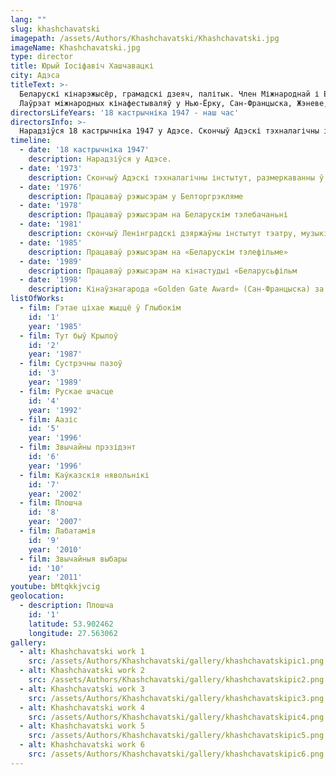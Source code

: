 ```yaml
---
lang: ""
slug: khashchavatski
imagepath: /assets/Authors/Khashchavatski/Khashchavatski.jpg
imageName: Khashchavatski.jpg
type: director
title: Юрый Іосіфавіч Хашчавацкі
city: Адэса
titleText: >-
  Беларускі кінарэжысёр, грамадскі дзеяч, палітык. Член Міжнароднай і Еўразійскай акадэмій тэлебачання і радыё. 
  Лаўрэат міжнародных кінафестываляў у Нью-Ёрку, Сан-Францыска, Жэневе, Берліне, Мюнхене, Лейпцыгу, Бялградзе, Кіеве, Санкт-Петэрбургу.
directorsLifeYears: '18 кастрычніка 1947 - наш час'
directorsInfo: >-
  Нарадзіўся 18 кастрычніка 1947 у Адэсе. Скончыў Адэскі тэхналагічны інстытут. Пасля размеркавання ў Мінск супрацоўнічаў як пазаштатны аўтар з Беларускім тэлебачаннем, пазней — рэжысёр. У 1981-м скончыў Ленінградскі дзяржаўны інстытут тэатру, музыкі і кінематаграфіі. Стаяў ля вытокаў Мінскага аб'яднання яўрэйскай культуры ў 1988 г., увайшоў у праўленне гэтай грамадскай арганізацыі, аднак неўзабаве пакінуў яго з-за нязгоды з метадамі кіраўніцтва. У канцы 1990-х гадоў уваходзіў у Савет дырэктароў Сусветнай асацыяцыі беларускіх яўрэяў. Сябра Аб'яднанай грамадзянскай партыі. Адзначае, што з'яўляецца паслядоўным апанентам рэжыму Лукашэнкі. Аўтар больш як трыццаці кінафільмаў, многія адзначаныя прызамі міжнародных фестываляў.
timeline:
  - date: '18 кастрычніка 1947'
    description: Нарадзіўся у Адэсе.
  - date: '1973'
    description: Скончыў Адэскі тэхналагічны інстытут, размеркаванны ў Мінск
  - date: '1976'
    description: Працаваў рэжысэрам у Белторгрэкляме
  - date: '1978'
    description: Працаваў рэжысэрам на Беларускім тэлебачаньні
  - date: '1981'
    description: скончыў Ленінградскі дзяржаўны інстытут тэатру, музыкі і кінематаграфіі
  - date: '1985'
    description: Працаваў рэжысэрам на «Беларускім тэлефільме»
  - date: '1989'
    description: Працаваў рэжысэрам на кінастудыі «Беларусьфільм
  - date: '1998'
    description: Кінаўзнагарода «Golden Gate Award» (Сан-Францыска) за фільм «Звычайны прэзідэнт
listOfWorks:
  - film: Гэтае ціхае жыццё ў Глыбокім
    id: '1'
    year: '1985'
  - film: Тут быў Крылоў
    id: '2'
    year: '1987'
  - film: Сустрэчны пазоў
    id: '3'
    year: '1989'
  - film: Рускае шчасце
    id: '4'
    year: '1992'
  - film: Аазіс
    id: '5'
    year: '1996'
  - film: Звычайны прэзідэнт
    id: '6'
    year: '1996'
  - film: Каўказскія нявольнікі
    id: '7'
    year: '2002'
  - film: Плошча
    id: '8'
    year: '2007'
  - film: Лабатамія
    id: '9'
    year: '2010'
  - film: Звычайныя выбары
    id: '10'
    year: '2011'
youtube: bMtqkkjvcig
geolocation:
  - description: Плошча
    id: '1'
    latitude: 53.902462
    longitude: 27.563062
gallery:
  - alt: Khashchavatski work 1
    src: /assets/Authors/Khashchavatski/gallery/khashchavatskipic1.png
  - alt: Khashchavatski work 2
    src: /assets/Authors/Khashchavatski/gallery/khashchavatskipic2.png
  - alt: Khashchavatski work 3
    src: /assets/Authors/Khashchavatski/gallery/khashchavatskipic3.png
  - alt: Khashchavatski work 4
    src: /assets/Authors/Khashchavatski/gallery/khashchavatskipic4.png
  - alt: Khashchavatski work 5
    src: /assets/Authors/Khashchavatski/gallery/khashchavatskipic5.png
  - alt: Khashchavatski work 6
    src: /assets/Authors/Khashchavatski/gallery/khashchavatskipic6.png
---
```


